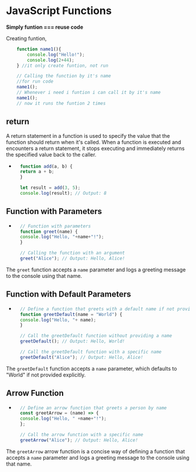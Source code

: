 # JavaScript Functions
**Simply funtion === reuse code**

Creating funtion, 
```js
    function name1(){
        console.log("Hello!");
        console.log(2+44);
    } //it only create funtion, not run

    // Calling the function by it's name
    //for run code
    name1();
    // Whenever i need i funtion i can call it by it's name
    name1();
    // now it runs the funtion 2 times
```


## return
A return statement in a function is used to specify the value that the function should return when it's called. When a function is executed and encounters a return statement, it stops executing and immediately returns the specified value back to the caller.
- ```javascript
    function add(a, b) {
    return a + b;
    }

    let result = add(3, 5);
    console.log(result); // Output: 8


## Function with Parameters

- ```javascript
    // Function with parameters
    function greet(name) {
    console.log("Hello, "+name+"!");
    }

    // Calling the function with an argument
    greet("Alice"); // Output: Hello, Alice!
The `greet` function accepts a `name` parameter and logs a greeting message to the console using that name.

## Function with Default Parameters
- ```javascript
    // Define a function that greets with a default name if not provided
    function greetDefault(name = "World") {
    console.log("Hello, "+ name);
    }

    // Call the greetDefault function without providing a name
    greetDefault(); // Output: Hello, World!

    // Call the greetDefault function with a specific name
    greetDefault("Alice"); // Output: Hello, Alice!
The `greetDefault` function accepts a `name` parameter, which defaults to "World" if not provided explicitly.

## Arrow Function
- ```javascript
    // Define an arrow function that greets a person by name
    const greetArrow = (name) => {
    console.log("Hello, " +name+"!");
    };

    // Call the arrow function with a specific name
    greetArrow("Alice"); // Output: Hello, Alice!
The `greetArrow` arrow function is a concise way of defining a function that accepts a `name` parameter and logs a greeting message to the console using that name.